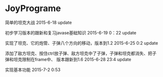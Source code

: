 # JoyPrograme
简单的坦克大战
2015-6-18 update

初步学习版本的跟新和复习javase基础知识
2015-6-19 0：22 update

实现了坦克、它的炮管、子弹八个方向的移动，版本到1.2
2015-6-25  0:2   update 


添加了敌方坦克、按住ctrl放子弹、敌方坦克中了子弹，子弹和坦克都消失、把子弹和坦克限制在frame中、
版本跟新到1.6
2015-6-28  23:4   update 


实现基本功能
2015-7-2   0:53
